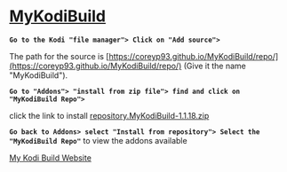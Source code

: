 # [<B>MyKodiBuild</B>](https://coreyp93.github.io/MyKodiBuild/)

**`Go to the Kodi "file manager"> Click on "Add source">`** 

The path for the source is [https://coreyp93.github.io/MyKodiBuild/repo/](https://coreyp93.github.io/MyKodiBuild/repo/) (Give it the name "MyKodiBuild").

**`Go to "Addons"> "install from zip file"> find and click on "MyKodiBuild Repo">`**

click the link to install [repository.MyKodiBuild-1.1.18.zip](https://coreyp93.github.io/MyKodiBuild/repo/repository.MyKodiBuild-1.1.18.zip)

**`Go back to Addons> select "Install from repository"> Select the "MyKodiBuild Repo"`** to view the addons available

[My Kodi Build Website](https://coreyp93.000webhostapp.com)


